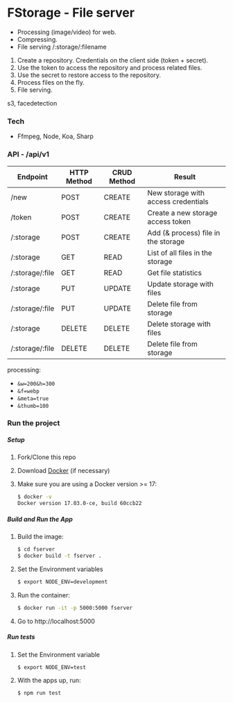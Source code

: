 # FStorage - File server

 * Processing (image/video) for web.
 * Compressing.
 * File serving /:storage/:filename
 
 1. Create a repository. Credentials on the client side (token + secret).
 2. Use the token to access the repository and process related files.
 3. Use the secret to restore access to the repository.
 4. Process files on the fly.
 5. File serving.

 s3, facedetection

### Tech

 * Ffmpeg, Node, Koa, Sharp

### API - /api/v1

| Endpoint        | HTTP Method | CRUD Method | Result                              |
|-----------------|-------------|-------------|-------------------------------------|
| /new            | POST        | CREATE      | New storage with access credentials |
| /token          | POST        | CREATE      | Create a new storage access token   |    
| /:storage       | POST        | CREATE      | Add (& process) file in the storage |
| /:storage       | GET         | READ        | List of all files in the storage    |
| /:storage/:file | GET         | READ        | Get file statistics                 |
| /:storage       | PUT         | UPDATE      | Update storage with files           |
| /:storage/:file | PUT         | UPDATE      | Delete file from storage            |
| /:storage       | DELETE      | DELETE      | Delete storage with files           |
| /:storage/:file | DELETE      | DELETE      | Delete file from storage            |

processing:
* `&w=200&h=300`
* `&f=webp`
* `&meta=true`
* `&thumb=100`

### Run the project

##### Setup

1. Fork/Clone this repo
1. Download [Docker](https://docs.docker.com/docker-for-mac/install/) (if necessary)
1. Make sure you are using a Docker version >= 17:

    ```sh
    $ docker -v
    Docker version 17.03.0-ce, build 60ccb22
    ```

##### Build and Run the App

1. Build the image:
  
    ```sh
    $ cd fserver
    $ docker build -t fserver .
    ```
1. Set the Environment variables

    ```sh
    $ export NODE_ENV=development
    ```
1. Run the container:

    ```sh
    $ docker run -it -p 5000:5000 fserver
    ```
1. Go to http://localhost:5000


##### Run tests

1. Set the Environment variable
    ```sh
    $ export NODE_ENV=test
    ```

1. With the apps up, run:

    ```sh
    $ npm run test
    ```
